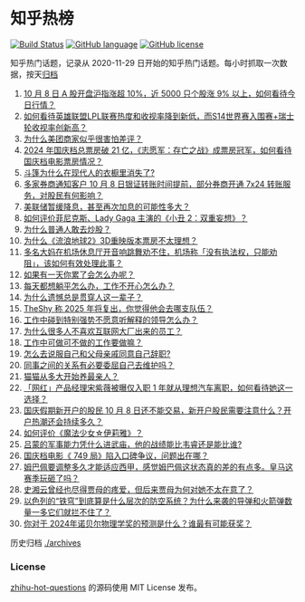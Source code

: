 # 知乎热榜
[![Build Status](https://github.com/ToWeLong/zhihu-hot-questions/workflows/CI/badge.svg)](https://github.com/ToWeLong/zhihu-hot-questions/actions)
[![GitHub language](https://img.shields.io/badge/language-golang-orange.svg)](https://golang.org/)
[![GitHub license](https://img.shields.io/github/license/ToWeLong/zhihu-hot-questions)](https://github.com/ToWeLong/zhihu-hot-questions/blob/main/LICENSE)

知乎热门话题，记录从 2020-11-29 日开始的知乎热门话题。每小时抓取一次数据，按天[归档](./archives)

<!-- BEGIN -->

1. [10 月 8 日 A 股开盘沪指涨超 10%，近 5000 只个股涨 9% 以上，如何看待今日行情？](https://www.zhihu.com/question/777604102)
1. [如何看待英雄联盟LPL联赛热度和收视率降到新低，而S14世界赛入围赛+瑞士轮收视率创新高？](https://www.zhihu.com/question/762589694)
1. [为什么美团商家似乎很害怕差评？](https://www.zhihu.com/question/750321400)
1. [2024 年国庆档总票房破 21 亿，《志愿军：存亡之战》成票房冠军，如何看待国庆档电影票房情况？](https://www.zhihu.com/question/768281890)
1. [斗篷为什么在现代人的衣橱里消失了?](https://www.zhihu.com/question/664003146)
1. [多家券商通知客户 10 月 8 日银证转账时间提前，部分券商开通 7x24 转账服务，对股民有何影响？](https://www.zhihu.com/question/771371317)
1. [美联储暂缓降息，甚至再次加息的可能性多大？](https://www.zhihu.com/question/752991411)
1. [如何评价菲尼克斯、Lady Gaga 主演的《小丑 2：双重妄想》？](https://www.zhihu.com/question/666246636)
1. [为什么普通人敢去炒股？](https://www.zhihu.com/question/665060630)
1. [为什么《流浪地球2》3D重映版本票房不太理想？](https://www.zhihu.com/question/739376942)
1. [多名大妈在机场休息厅开音响跳舞劝不住，机场称「没有执法权，只能劝阻」，该如何有效处理此事？](https://www.zhihu.com/question/748727234)
1. [如果有一天你累了会怎么办呢？](https://www.zhihu.com/question/773300489)
1. [每天都想躺平怎么办，工作不开心怎么办？](https://www.zhihu.com/question/756578463)
1. [为什么遗憾总是贯穿人这一辈子？](https://www.zhihu.com/question/773195905)
1. [TheShy 称 2025 年将复出，你觉得他会去哪支队伍？](https://www.zhihu.com/question/661143715)
1. [工作中碰到特别强势不愿意听解释的领导怎么办？](https://www.zhihu.com/question/671834415)
1. [为什么很多人不喜欢互联网大厂出来的员工？](https://www.zhihu.com/question/668118544)
1. [工作中可做可不做的工作要做嘛？](https://www.zhihu.com/question/675811827)
1. [怎么去说服自己和父母亲戚同意自己辞职?](https://www.zhihu.com/question/668285603)
1. [同事之间的关系有必要委屈自己去维护吗？](https://www.zhihu.com/question/668116633)
1. [猫猫从多大开始养最亲人？](https://www.zhihu.com/question/660314077)
1. [「网红」产品经理宋紫薇被曝仅入职 1 年就从理想汽车离职，如何看待她这一选择？](https://www.zhihu.com/question/759990294)
1. [国庆假期新开户的股民 10 月 8 日还不能交易，新开户股民需要注意什么？开户热潮还会持续多久？](https://www.zhihu.com/question/767276412)
1. [如何评价《魔法少女☆伊莉雅》？](https://www.zhihu.com/question/27336572)
1. [吕蒙的军事能力凭什么进武庙，他的战绩能比韦睿还是能比谁?](https://www.zhihu.com/question/477350195)
1. [国庆档电影《 749 局》陷入口碑争议，问题出在哪？](https://www.zhihu.com/question/728854652)
1. [姆巴佩要调整多久才能适应西甲，感觉姆巴佩这状态真的差的有点多。皇马这赛季玩砸了吗？](https://www.zhihu.com/question/667859938)
1. [史湘云曾经也尽得贾母的疼爱，但后来贾母为何对她不太在意了？](https://www.zhihu.com/question/664974509)
1. [以色列的“铁穹”到底算是什么层次的防空系统？为什么来袭的导弹和火箭弹数量一多它们就拦不住了？](https://www.zhihu.com/question/747829576)
1. [你对于 2024年诺贝尔物理学奖的预测是什么？谁最有可能获奖？](https://www.zhihu.com/question/664444634)

<!-- END -->

历史归档 [./archives](./archives)


### License
[zhihu-hot-questions](https://github.com/towelong/zhihu-hot-questions) 的源码使用 MIT License 发布。